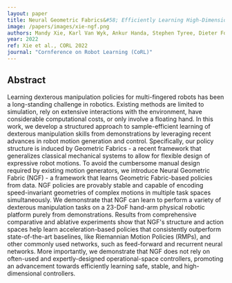 ```yaml
---
layout: paper
title: Neural Geometric Fabrics&#58; Efficiently Learning High-Dimensional Policies from Demonstration
image: /papers/images/xie-ngf.png
authors: Mandy Xie, Karl Van Wyk, Ankur Handa, Stephen Tyree, Dieter Fox, Harish Ravichandar, Nathan Ratliff
year: 2022
ref: Xie et al., CORL 2022
journal: "Cornference on Robot Learning (CoRL)"
---
```


## Abstract

Learning dexterous manipulation policies for multi-fingered robots has been a long-standing challenge in robotics. Existing methods are limited to simulation, rely on extensive interactions with the environment, have considerable computational costs, or only involve a floating hand. In this work, we develop a structured approach to sample-efficient learning of dexterous manipulation skills from demonstrations by leveraging recent advances in robot motion generation and control. Specifically, our policy structure is induced by Geometric Fabrics - a recent framework that generalizes classical mechanical systems to allow for flexible design of expressive robot motions. To avoid the cumbersome manual design required by existing motion generators, we introduce Neural Geometric Fabric (NGF) - a framework that learns Geometric Fabric-based policies from data. NGF policies are provably stable and capable of encoding speed-invariant geometries of complex motions in multiple task spaces simultaneously. We demonstrate that NGF can learn to perform a variety of dexterous manipulation tasks on a 23-DoF hand-arm physical robotic platform purely from demonstrations. Results from comprehensive comparative and ablative experiments show that NGF's structure and action spaces help learn acceleration-based policies that consistently outperform state-of-the-art baselines, like Riemannian Motion Policies (RMPs), and other commonly used networks, such as feed-forward and recurrent neural networks. More importantly, we demonstrate that NGF does not rely on often-used and expertly-designed operational-space controllers, promoting an advancement towards efficiently learning safe, stable, and high-dimensional controllers.
